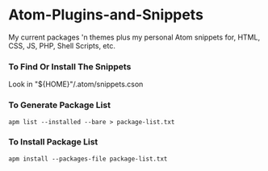 # Atom-Plugins-and-Snippets
My current packages 'n themes plus my personal Atom snippets for, HTML, CSS, JS, PHP, Shell Scripts, etc.

### To Find Or Install The Snippets
Look in "${HOME}"/.atom/snippets.cson

### To Generate Package List

<code>apm list --installed --bare > package-list.txt</code>

### To Install Package List

<code>apm install --packages-file package-list.txt</code>

